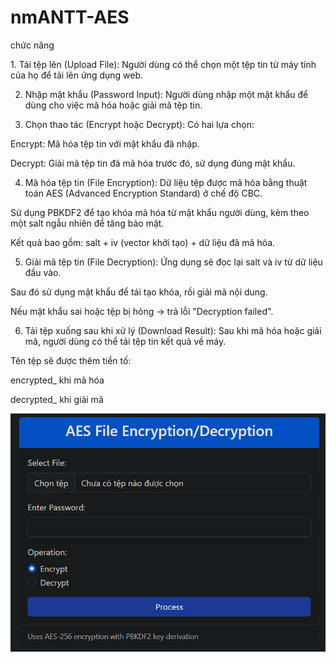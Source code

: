 # nmANTT-AES
<p>chức năng</p>
<p>1. Tải tệp lên (Upload File):
Người dùng có thể chọn một tệp tin từ máy tính của họ để tải lên ứng dụng web.

2. Nhập mật khẩu (Password Input):
Người dùng nhập một mật khẩu để dùng cho việc mã hóa hoặc giải mã tệp tin.

3. Chọn thao tác (Encrypt hoặc Decrypt):
Có hai lựa chọn:

Encrypt: Mã hóa tệp tin với mật khẩu đã nhập.

Decrypt: Giải mã tệp tin đã mã hóa trước đó, sử dụng đúng mật khẩu.

4. Mã hóa tệp tin (File Encryption):
Dữ liệu tệp được mã hóa bằng thuật toán AES (Advanced Encryption Standard) ở chế độ CBC.

Sử dụng PBKDF2 để tạo khóa mã hóa từ mật khẩu người dùng, kèm theo một salt ngẫu nhiên để tăng bảo mật.

Kết quả bao gồm: salt + iv (vector khởi tạo) + dữ liệu đã mã hóa.

5. Giải mã tệp tin (File Decryption):
Ứng dụng sẽ đọc lại salt và iv từ dữ liệu đầu vào.

Sau đó sử dụng mật khẩu để tái tạo khóa, rồi giải mã nội dung.

Nếu mật khẩu sai hoặc tệp bị hỏng → trả lỗi "Decryption failed".

6. Tải tệp xuống sau khi xử lý (Download Result):
Sau khi mã hóa hoặc giải mã, người dùng có thể tải tệp tin kết quả về máy.

Tên tệp sẽ được thêm tiền tố:

encrypted_ khi mã hóa

decrypted_ khi giải mã</p>
<img src="mã hóa.png" alt="Mô tả ảnh">
